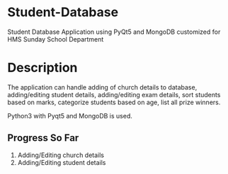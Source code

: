 # Student-Database
Student Database Application using PyQt5 and MongoDB customized for HMS Sunday School Department

# Description
The application can handle adding of church details to database, adding/editing student details, adding/editing exam details, sort students based on marks, categorize students based on age, list all prize winners.

Python3 with Pyqt5 and MongoDB is used.

## Progress So Far
1. Adding/Editing church details
2. Adding/Editing student details
